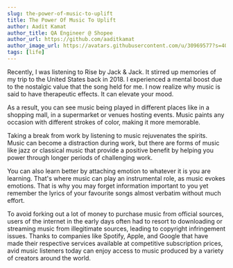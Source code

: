 ```yaml
---
slug: the-power-of-music-to-uplift
title: The Power Of Music To Uplift
author: Aadit Kamat
author_title: QA Engineer @ Shopee
author_url: https://github.com/aaditkamat
author_image_url: https://avatars.githubusercontent.com/u/30969577?s=400&u=9558fc3557d79c88a7080034fe8c22654aca2e4d&v=4
tags: [life]
---
```


Recently, I was listening to Rise by Jack & Jack. It stirred up memories of my trip to the United States back in 2018. I experienced a mental boost due to the nostalgic value that the song held for me. I now realize why music is said to have therapeutic effects. It can elevate your mood.

As a result, you can see music being played in different places like in a shopping mall, in a supermarket or venues hosting events. Music paints any occasion with different strokes of color, making it more memorable.

Taking a break from work by listening to music rejuvenates the spirits. Music can become a distraction during work, but there are forms of music like jazz or classical music that provide a positive benefit by helping you power through longer periods of challenging work.

You can also learn better by attaching emotion to whatever it is you are learning. That's where music can play an instrumental role, as music evokes emotions. That is why you may forget information important to you yet remember the lyrics of your favourite songs almost verbatim without much effort.

To avoid forking out a lot of money to purchase music from official sources, users of the internet in the early days often had to resort to downloading or streaming music from illegitimate sources, leading to copyright infringement issues. Thanks to companies like Spotify, Apple, and Google that have made their respective services available at competitive subscription prices, avid music listeners today can enjoy access to music produced by a variety of creators around the world.